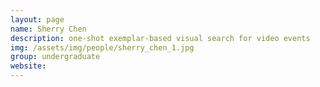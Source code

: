 ```yaml
---
layout: page
name: Sherry Chen
description: one-shot exemplar-based visual search for video events 
img: /assets/img/people/sherry_chen_1.jpg
group: undergraduate
website: 
---
```


